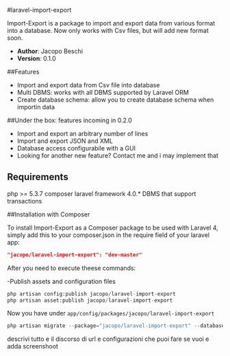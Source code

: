 #laravel-import-export

Import-Export is a package to import and export data from various format into a database. Now only works with Csv files, but will add new format soon.

- **Author**: Jacopo Beschi
- **Version**: 0.1.0

##Features

- Import and export data from Csv file into database
- Multi DBMS: works with all DBMS supported by Laravel ORM
- Create database schema: allow you to create database schema when importin data

##Under the box: features incoming in 0.2.0

- Import and export an arbitrary number of lines
- Import and export JSON and XML
- Database access configurabile with a GUI
- Looking for another new feature? Contact me and i may implement that

## Requirements

php >= 5.3.7
composer
laravel framework 4.0.*
DBMS that support transactions

##Installation with Composer

To install Import-Export as a Composer package to be used with Laravel 4, simply add this to your composer.json in the require field of your laravel app:

```json
"jacopo/laravel-import-export": "dev-master"
```
After you need to execute theese commands:

-Publish assets and configuration files
```php
php artisan config:publish jacopo/laravel-import-export
php artisan asset:publish jacopo/laravel-import-export
```
Now you have under `app/config/packages/jacopo/laravel-import-export`

```php
php artisan migrate --package="jacopo/laravel-import-export" --database="import"
```

descrivi tutto e il discorso di url e configurazioni che puoi fare se vuoi e adda screenshoot